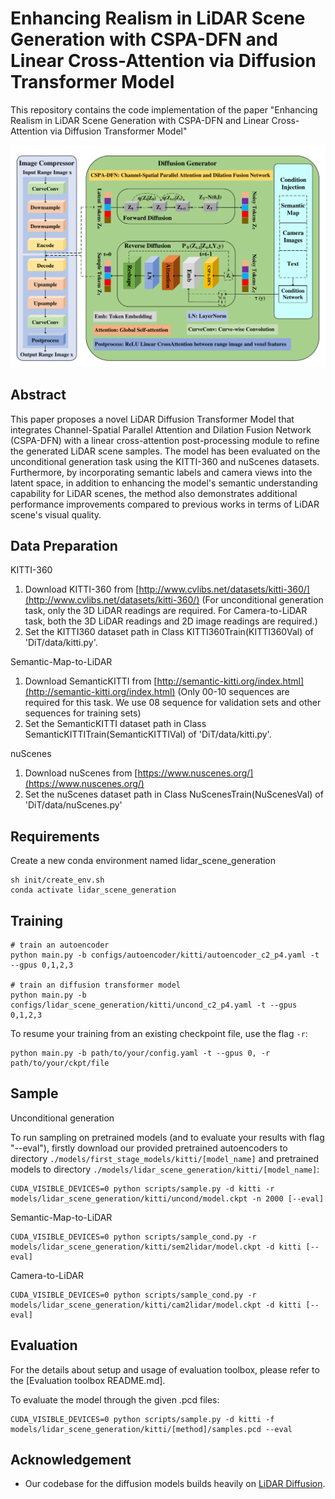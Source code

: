# Enhancing Realism in LiDAR Scene Generation with CSPA-DFN and Linear Cross-Attention via Diffusion Transformer Model
This repository contains the code implementation of the paper "Enhancing Realism in LiDAR Scene Generation with CSPA-DFN and Linear Cross-Attention via Diffusion Transformer Model"

<div align="center">
  <img src="https://github.com/HITysx/LiDAR-Scene-Generation/blob/main/assets/lidar%20diffusion%20transformer.pdf">
</div>

## Abstract
This paper proposes a novel LiDAR Diffusion Transformer Model that integrates Channel-Spatial Parallel Attention and Dilation Fusion Network (CSPA-DFN) with a linear cross-attention post-processing module to refine the generated LiDAR scene samples. The model has been evaluated on the unconditional generation task using the KITTI-360 and nuScenes datasets. Furthermore, by incorporating semantic labels and camera views into the latent space, in addition to enhancing the model's semantic understanding capability for LiDAR scenes, the method also demonstrates additional performance improvements compared to previous works in terms of LiDAR scene's visual quality.

## Data Preparation
KITTI-360
1. Download KITTI-360 from [http://www.cvlibs.net/datasets/kitti-360/](http://www.cvlibs.net/datasets/kitti-360/)
   (For unconditional generation task, only the 3D LiDAR readings are required. For Camera-to-LiDAR task, both the 3D LiDAR readings and 2D image readings are required.)
2. Set the KITTI360 dataset path in Class KITTI360Train(KITTI360Val) of 'DiT/data/kitti.py'.

Semantic-Map-to-LiDAR
1. Download SemanticKITTI from [http://semantic-kitti.org/index.html](http://semantic-kitti.org/index.html)
   (Only 00-10 sequences are required for this task. We use 08 sequence for validation sets and other sequences for training sets)
2. Set the SemanticKITTI dataset path in Class SemanticKITTITrain(SemanticKITTIVal) of 'DiT/data/kitti.py'.

nuScenes
1. Download nuScenes from [https://www.nuscenes.org/](https://www.nuscenes.org/)
2. Set the nuScenes dataset path in Class NuScenesTrain(NuScenesVal) of 'DiT/data/nuScenes.py'

## Requirements
Create a new conda environment named lidar_scene_generation
```
sh init/create_env.sh
conda activate lidar_scene_generation
```

## Training

```
# train an autoencoder
python main.py -b configs/autoencoder/kitti/autoencoder_c2_p4.yaml -t --gpus 0,1,2,3

# train an diffusion transformer model
python main.py -b configs/lidar_scene_generation/kitti/uncond_c2_p4.yaml -t --gpus 0,1,2,3
```

To resume your training from an existing checkpoint file, use the flag `-r`:

```
python main.py -b path/to/your/config.yaml -t --gpus 0, -r path/to/your/ckpt/file
```

## Sample

Unconditional generation

To run sampling on pretrained models (and to evaluate your results with flag "--eval"), firstly download our provided pretrained autoencoders to directory `./models/first_stage_models/kitti/[model_name]` and pretrained models to directory `./models/lidar_scene_generation/kitti/[model_name]`:

```
CUDA_VISIBLE_DEVICES=0 python scripts/sample.py -d kitti -r models/lidar_scene_generation/kitti/uncond/model.ckpt -n 2000 [--eval]
```

Semantic-Map-to-LiDAR

```
CUDA_VISIBLE_DEVICES=0 python scripts/sample_cond.py -r models/lidar_scene_generation/kitti/sem2lidar/model.ckpt -d kitti [--eval]
```

Camera-to-LiDAR

```
CUDA_VISIBLE_DEVICES=0 python scripts/sample_cond.py -r models/lidar_scene_generation/kitti/cam2lidar/model.ckpt -d kitti [--eval]
```

## Evaluation

For the details about setup and usage of evaluation toolbox, please refer to the [Evaluation toolbox README.md].

To evaluate the model through the given .pcd files:

```
CUDA_VISIBLE_DEVICES=0 python scripts/sample.py -d kitti -f models/lidar_scene_generation/kitti/[method]/samples.pcd --eval
```

## Acknowledgement

- Our codebase for the diffusion models builds heavily on [LiDAR Diffusion](https://github.com/hancyran/LiDAR-Diffusion).












